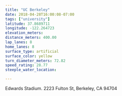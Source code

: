 ```yaml
---
title: "UC Berkeley"
date: 2018-04-28T16:00:08-07:00
tags: ["university"]
latitude: 37.8689711
longitude: -122.264723
elevation_meters:
distance_meters: 400.00
lap_lanes: 8
home_lanes: 8
surface_type: artificial
surface_color: yellow
turn_diameter_meters: 72.82
speed_rating: 28.77
steeple_water_location: 

---
```

Edwards Stadium. 2223 Fulton St, Berkeley, CA 94704
<!--more-->
